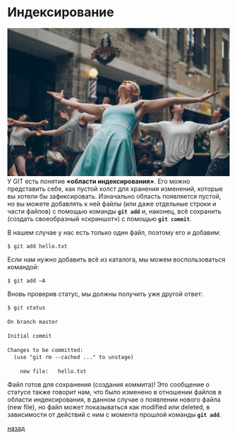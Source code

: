 # Индексирование
![02_5](./02_5.jpeg)
У GIT есть понятие **«области индексирования»**. Его можно представить себе, как пустой холст для хранения изменений, которые вы хотели бы зафиксировать. Изначально область появляется пустой, но вы можете добавлять к ней файлы (или даже отдельные строки и части файлов) с помощью команды **`git add`** и, наконец, всё сохранить (создать своеобразный «скриншот») с помощью **`git commit`**.

В нашем случае у нас есть только один файл, поэтому его и добавим:
```
$ git add hello.txt
```
Если нам нужно добавить всё из каталога, мы можем воспользоваться командой:
```
$ git add –A
```
Вновь проверив статус, мы должны получить уже другой ответ:
```
$ git status

On branch master

Initial commit

Changes to be committed:
  (use "git rm --cached ..." to unstage)

    new file:   hello.txt
```
Файл готов для сохранения (создания коммита)! Это сообщение о статусе также говорит нам, что было изменено в отношении файлов в области индексирования, в данном случае о появлении нового файла (new file), но файл может показываться как modified или deleted, в зависимости от действий с ним с момента прошлой команды **`git add`**.

[назад](./readme.md)